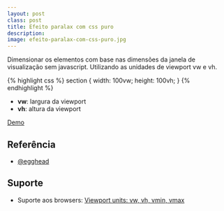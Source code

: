```yaml
---
layout: post
class: post
title: Efeito paralax com css puro
description: 
image: efeito-paralax-com-css-puro.jpg
---
```


Dimensionar os elementos com base nas dimensões da janela de visualização sem javascript. Utilizando as unidades de viewport vw e vh.

{% highlight css %}
section {
    width: 100vw;
    height: 100vh;
}
{% endhighlight %}

- **vw**: largura da viewport
- **vh**: altura da viewport

<!-- Code/Demo -->
<div class="btn-group centered">
    <a href="http://airtonvancin.com/paralax-com-css-puro/" class="btn btn-large btn-primary"><i class="fa fa-eye"></i> Demo</a>
</div>

## Referência ##

- [@egghead](https://egghead.io/lessons/css-dynamically-size-elements-with-pure-css)

## Suporte ##

- Suporte aos browsers: [Viewport units: vw, vh, vmin, vmax](http://caniuse.com/#search=vw)
